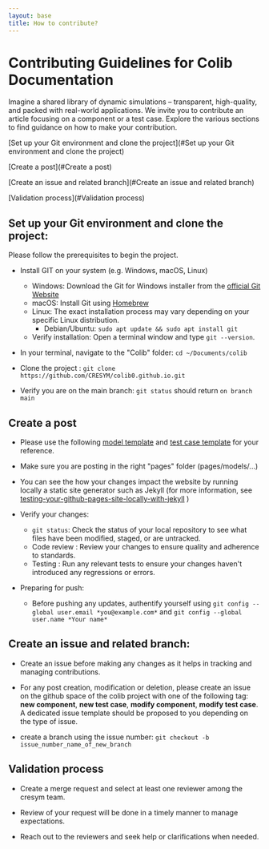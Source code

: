 ```yaml
---
layout: base
title: How to contribute?
---
```


# Contributing Guidelines for Colib Documentation

Imagine a shared library of dynamic simulations – transparent, high-quality, and packed with real-world applications. We invite you to contribute an article focusing on a component or a test case. Explore the various sections to find guidance on how to make your contribution.  

[Set up your Git environment and clone the project](#Set up your Git environment and clone the project)

[Create a post](#Create a post)

[Create an issue and related branch](#Create an issue and related branch)

[Validation process](#Validation process)

## Set up your Git environment and clone the project: <a id="Set up your Git environment and clone the project:"></a>

Please follow the prerequisites to begin the project. 

- Install GIT on your system (e.g. Windows, macOS, Linux)
    - Windows: Download the Git for Windows installer from the [official Git Website](https://git-scm.com/download/win) 
    - macOS: Install Git using [Homebrew](https://brew.sh/)
    - Linux: The exact installation process may vary depending on your specific Linux distribution.
        - Debian/Ubuntu: `sudo apt update && sudo apt install git`
    - Verify installation: Open a terminal window and type `git --version`.

- In your terminal, navigate to the "Colib" folder: `cd ~/Documents/colib`

- Clone the project : `git clone https://github.com/CRESYM/colib0.github.io.git`

- Verify you are on the main branch: `git status` should return `on branch main`


## Create a post <a id="Create a post"></a>

- Please use the following [model template](/pages/templates/modelTemplate) and [test case template](/pages/templates/testCaseTemplate) for your reference.
- Make sure you are posting in the right "pages" folder (pages/models/...)

- You can see the how your changes impact the website by running locally a static site generator such as Jekyll (for more information, see [testing-your-github-pages-site-locally-with-jekyll](https://docs.github.com/fr/pages/setting-up-a-github-pages-site-with-jekyll/testing-your-github-pages-site-locally-with-jekyll) )

- Verify your changes: 
    - `git status`: Check the status of your local repository to see what files have been modified, staged, or are untracked.
    - Code review : Review your changes to ensure quality and adherence to standards.
    - Testing     : Run any relevant tests to ensure your changes haven't introduced any regressions or errors.
- Preparing for push:
    - Before pushing any updates, authentify yourself using `git config --global user.email *you@example.com*` and `git config --global user.name *Your name*`


## Create an issue and related branch: <a id="Create an issue and related branch"></a>

- Create an issue before making any changes as it helps in tracking and managing contributions. 
  
- For any post creation, modification or deletion, please create an issue on the github space of the colib project with one of the following tag: **new component**, **new test case**, **modify component**, **modify test case**. A dedicated issue template should be proposed to you depending on the type of issue.
    
- create a branch using the issue number: `git checkout -b issue_number_name_of_new_branch`



## Validation process <a id="Validation process"></a>

- Create a merge request and select at least one reviewer among the cresym team. 

- Review of your request will be done in a timely manner to manage expectations. 
- Reach out to the reviewers and seek help or clarifications when needed. 






